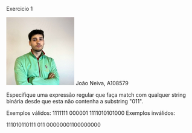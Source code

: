 Exercicio 1


![alt text](image.png)
João Neiva, A108579

Especifique uma expressão regular que faça match com qualquer string binária desde que esta não contenha a substring "011".

Exemplos válidos:
1111111
000001
1111010101000
Exemplos inválidos:

111010110111
011
00000001100000000


